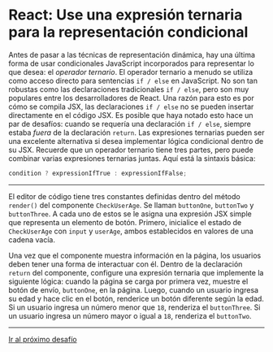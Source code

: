 # React: Use una expresión ternaria para la representación condicional

Antes de pasar a las técnicas de representación dinámica, hay una última forma de usar condicionales JavaScript incorporados para representar lo que desea: el _operador ternario_. El operador ternario a menudo se utiliza como acceso directo para sentencias `if / else` en JavaScript. No son tan robustas como las declaraciones tradicionales `if / else`, pero son muy populares entre los desarrolladores de React. Una razón para esto es por cómo se compila JSX, las declaraciones `if / else` no se pueden insertar directamente en el código JSX. Es posible que haya notado esto hace un par de desafíos: cuando se requería una declaración `if / else`, siempre estaba _fuera_ de la declaración `return`. Las expresiones ternarias pueden ser una excelente alternativa si desea implementar lógica condicional dentro de su JSX. Recuerde que un operador ternario tiene tres partes, pero puede combinar varias expresiones ternarias juntas. Aquí está la sintaxis básica:

```jsx
condition ? expressionIfTrue : expressionIfFalse;
```

---

El editor de código tiene tres constantes definidas dentro del método `render()` del componente `CheckUserAge`. Se llaman `buttonOne`, `buttonTwo` y `buttonThree`. A cada uno de estos se le asigna una expresión JSX simple que representa un elemento de botón. Primero, inicialice el estado de `CheckUserAge` con `input` y `userAge`, ambos establecidos en valores de una cadena vacía.

Una vez que el componente muestra información en la página, los usuarios deben tener una forma de interactuar con él. Dentro de la declaración `return` del componente, configure una expresión ternaria que implemente la siguiente lógica: cuando la página se carga por primera vez, muestre el botón de envío, `buttonOne`, en la página. Luego, cuando un usuario ingresa su edad y hace clic en el botón, renderice un botón diferente según la edad. Si un usuario ingresa un número menor que `18`, renderiza el `buttonThree`. Si un usuario ingresa un número mayor o igual a `18`, renderiza el `buttonTwo`.

---

[Ir al próximo desafío](https://github.com/sebastiantorres86/react-practice/tree/master/Practica/42/my-app)
